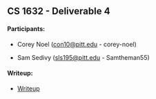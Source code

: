 ## CS 1632 - Deliverable 4

#### Participants:

* Corey Noel (con10@pitt.edu - corey-noel)

* Sam Sedivy (sls195@pitt.edu - Samtheman55)

#### Writeup:

* [Writeup](https://docs.google.com/document/d/1T8OMSjY8PiZTXGEUEYlXRSqjwxYexWxuDq07dHgATW0/edit?usp=sharing)
